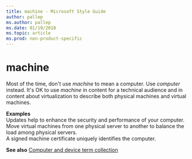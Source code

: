 ```yaml
---
title: machine - Microsoft Style Guide
author: pallep
ms.author: pallep
ms.date: 01/19/2018
ms.topic: article
ms.prod: non-product-specific
---
```


# machine

Most of the time, don't use *machine* to mean a computer. Use *computer* instead. It's OK to use *machine*
in content for a technical audience and in content about virtualization
to describe both physical machines and virtual machines.

**Examples**  
Updates help to enhance the security and performance of your computer.  
Move virtual machines from one physical server to another to balance the load among physical servers.  
A signed machine certificate uniquely identifies the computer.

**See also** [Computer and device term collection](/style-guide/a-z-word-list-term-collections/term-collections/computer-device-terms)
